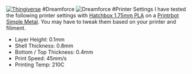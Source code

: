 [![Thingiverse](https://img.shields.io/badge/thingiverse-download-orange.svg?style=flat-square)](http://www.thingiverse.com/thing:950655)
#Dreamforce
![Dreamforce](https://raw.githubusercontent.com/pcon/printing/master/trailhead/dreamforce/render.png)
#Printer Settings
I have tested the following printer settings with [Hatchbox 1.75mm PLA](http://www.amazon.com/dp/B00J0GPC80/) on a [Printrbot Simple Metal](http://www.amazon.com/dp/B00IZYL7IW/).  You may have to tweak them based on your printer and filiment.
* Layer Height: 0.1mm
* Shell Thickness: 0.8mm
* Bottom / Top Thickness: 0.4mm
* Print Speed: 45mm/s
* Printing Temp: 210C